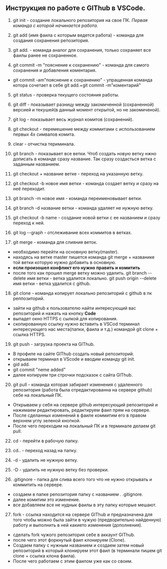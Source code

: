 ## Инструкция по работе с GIThub в VSCode.

 1. git init - создание локального репозитория на свое ПК.
*Первая команда с которой начинается работа.*
2. git add (имя фаила с которым ведется работа) - команда для создания сохранения репозитория.
3. git add. - команда аналог для сохранения, только сохраняет все фаилы ранее не сохраненное.

4. git commit -m "пояснение к сохранению" - команда для самого сохранения и добавления коментария.
* git commit -am"пояснение к сохранению" - упращенная команда котора сочетает в себе git add.+git commit -m"коментарий"

5. git status - проверка текущего состояния работы.

6. git diff - показывает разницу между закомиченной (сохраненной) версией и текушей(в данный момент открытой, но не закомиченой).

7. git log - показывает весь журнал комитов (сохранений). 

8. git checkout - перемешение между коммитами с использованием первых 4х симвалов комита.

9. clear - отчистка териминала.

10. git branch - показывает все ветки.
Чтоб создать новую ветку нжно дописать в команде сразу название. Так сразу создасться ветка с заданным названием.

11. git checkout + название ветке - переход на указанную ветку.

12. git checkout -b новое имя ветки - команда создает ветку и сразу на неё переходит.

13. git branch -m новое имя - команда переименовывает ветки.

14. git branch -d название ветки - команда удаляет не нужную ветку.

15. git checkout -b name - создание новой ветки с ее названием и сразу переход к ней.

16. git log --graph - отслеживание всех коммитов в ветках.

17. git merge - команда для слияния веток.
* необходимо перейти на основную ветку(master). 
* находясь на ветке master пишется команда git merge + названике той ветки которую нужно добавить в основную.
* **если произошел конфликт его нужно править и комитить**
* после того как прошел merge ветку можно удалить.
git branch --delete имя ветки - ветка удалится локально.
git push origin --delete имя ветки - ветка удалится с github.

18. git clone - команда копирует локально репозиторий с github в пк реппозиторий.
* зайти на github к пользователю найти интересующий вас репозиторий и нажать на кнопку **Code**
* выпадет окно HTTPS с сылкой для копирования.
* скопированную ссылку нужно вставить в VSCod терминал интересующего нас места(папки, фаила и т.д.) командой git clone + ссылка  HTTPS.

19. git push - загрузка проекта на GIThub.
* В профиле на сайте GIThub создать новый репозиторий.
* открываем терминал в VScode и вводим команду git init.
* gid add. 
* git commit "neme added"
* далее копируем три строчки подсказок с сайта GIThub.

20. git pull - команда которая забирает изменения с удаленного репозитория (работа была отредактированна на сервере github) себе на локальный ПК.
* Открываем у себя на сервере github интересующий репозиторий и нажимаем редактировать, редактируем фаил прям на сервере.
* После сделанных изменений в фаиле коммитим его в правом верхнем углу зеленой кнопкой.
* После чего переходим на локальный ПК и в терминале делаем git pull.

22. cd - перейти в рабочую папку.

23. cd.. - переход назад на папку.

24. -d - удалить не нужную ветку.
 
25. -D - удалить не нужную ветку без проверки.

26. .gitignore - папка для слива всего того что не нужно открывать и коммитить на сервере.
* создаем в папке репозитория папку с названием . .gitignore.
* далее комитим это изменение.
* все добавляем все не нуднык фаилы в эту папку которые мешают.

27. fork - ссылка находится на сервере GIThub и предназначена для того чтобы можно была зайти в чужую (предворительно найденную) работу и выполнить в ней какието изменения (дополнения).
* сделать fork чужого репозитория себе в аккаунт GIThub.
* после чего этот форкнутый фаил клонируем (Clone).
* Создаем папку с нужным названием и создаем затем новый репозиторий в который клонируем этот фаил (в терминали пишем git clone + ссылка клона фаила).
* После чего работаем с этим фаилом уже как со своим.